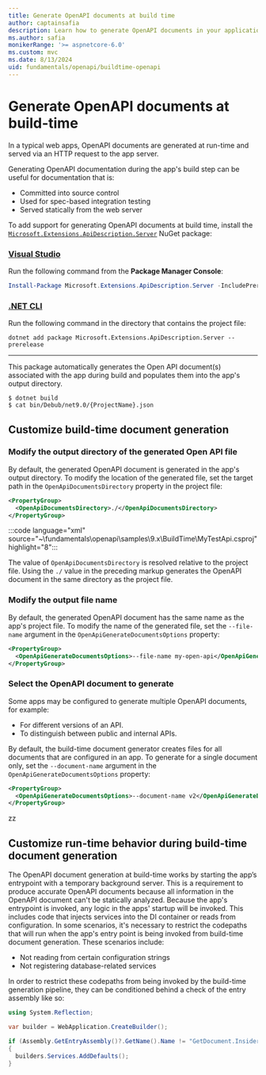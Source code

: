 ```yaml
---
title: Generate OpenAPI documents at build time
author: captainsafia
description: Learn how to generate OpenAPI documents in your application's build step
ms.author: safia
monikerRange: '>= aspnetcore-6.0'
ms.custom: mvc
ms.date: 8/13/2024
uid: fundamentals/openapi/buildtime-openapi
---
```

<!-- backup writer.sms.author: tdykstra and rick-anderson -->

# Generate OpenAPI documents at build-time

In a typical web apps, OpenAPI documents are generated at run-time and served via an HTTP request to the app server.

Generating OpenAPI documentation during the app's build step can be useful for documentation that is:

- Committed into source control
- Used for spec-based integration testing
- Served statically from the web server

To add support for generating OpenAPI documents at build time, install the [`Microsoft.Extensions.ApiDescription.Server`](https://www.nuget.org/packages/Microsoft.Extensions.ApiDescription.Server) NuGet package:

### [Visual Studio](#tab/visual-studio)

Run the following command from the **Package Manager Console**:

 ```powershell
 Install-Package Microsoft.Extensions.ApiDescription.Server -IncludePrerelease
```

### [.NET CLI](#tab/net-cli)

Run the following command in the directory that contains the project file:

```dotnetcli
dotnet add package Microsoft.Extensions.ApiDescription.Server --prerelease
```
---

This package automatically generates the Open API document(s) associated with the app during build and populates them into the app's output directory.

```cli
$ dotnet build
$ cat bin/Debub/net9.0/{ProjectName}.json
```

## Customize build-time document generation

### Modify the output directory of the generated Open API file

By default, the generated OpenAPI document is generated in the app's output directory. To modify the location of the generated file, set the target path in the `OpenApiDocumentsDirectory` property in the project file:

```xml
<PropertyGroup>
  <OpenApiDocumentsDirectory>./</OpenApiDocumentsDirectory>
</PropertyGroup>
```

:::code language="xml" source="~\fundamentals\openapi\samples\9.x\BuildTime\MyTestApi.csproj" highlight="8":::

The value of `OpenApiDocumentsDirectory` is resolved relative to the project file. Using the `./` value in the preceding markup generates the OpenAPI document in the same directory as the project file.

### Modify the output file name

By default, the generated OpenAPI document has the same name as the app's project file. To modify the name of the generated file, set the `--file-name` argument in the `OpenApiGenerateDocumentsOptions` property:

```xml
<PropertyGroup>
  <OpenApiGenerateDocumentsOptions>--file-name my-open-api</OpenApiGenerateDocumentsOptions>
</PropertyGroup>
```

### Select the OpenAPI document to generate

Some apps may be configured to generate multiple OpenAPI documents, for example:

* For different versions of an API.
* To distinguish between public and internal APIs.

By default, the build-time document generator creates files for all documents that are configured in an app. To generate for a single document only, set the `--document-name` argument in the `OpenApiGenerateDocumentsOptions` property:

```xml
<PropertyGroup>
  <OpenApiGenerateDocumentsOptions>--document-name v2</OpenApiGenerateDocumentsOptions>
</PropertyGroup>
```
zz
## Customize run-time behavior during build-time document generation

The OpenAPI document generation at build-time works by starting the app’s entrypoint with a temporary background server. This is a requirement to produce accurate OpenAPI documents because all information in the OpenAPI document can't be statically analyzed. Because the app's entrypoint is invoked, any logic in the apps' startup will be invoked. This includes code that injects services into the DI container or reads from configuration. In some scenarios, it's necessary to restrict the codepaths that will run when the app's entry point is being invoked from build-time document generation. These scenarios include:

- Not reading from certain configuration strings
- Not registering database-related services

In order to restrict these codepaths from being invoked by the build-time generation pipeline, they can be conditioned behind a check of the entry assembly like so:

```csharp
using System.Reflection;

var builder = WebApplication.CreateBuilder();

if (Assembly.GetEntryAssembly()?.GetName().Name != "GetDocument.Insider")
{
  builders.Services.AddDefaults();
}
```
